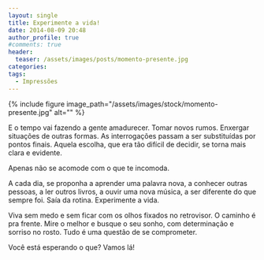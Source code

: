 ```yaml
---
layout: single
title: Experimente a vida!
date: 2014-08-09 20:48
author_profile: true
#comments: true
header:
  teaser: /assets/images/posts/momento-presente.jpg
categories: 
tags:
  - Impressões
---
```


{% include figure image_path="/assets/images/stock/momento-presente.jpg" alt=""  %}

E o tempo vai fazendo a gente amadurecer. Tomar novos rumos. Enxergar situações de outras formas. As interrogações passam a ser substituídas por pontos finais. Aquela escolha, que era tão difícil de decidir, se torna mais clara e evidente. 

Apenas não se acomode com o que te incomoda. 

A cada dia, se proponha a aprender uma palavra nova, a conhecer outras pessoas, a ler outros livros, a ouvir uma nova música, a ser diferente do que sempre foi. Saía da rotina. Experimente a vida. 

Viva sem medo e sem ficar com os olhos fixados no retrovisor. O caminho é pra frente. Mire o melhor e busque o seu sonho, com determinação e sorriso no rosto. Tudo é uma questão de se comprometer. 

Você está esperando o que? Vamos lá!
